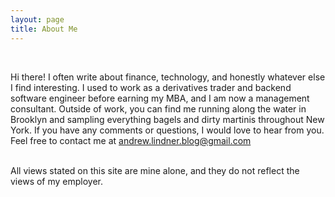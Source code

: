 ```yaml
---
layout: page
title: About Me
---
```

<br>

Hi there! I often write about finance, technology, and honestly whatever else I find interesting. I used to work as a derivatives trader and backend software engineer before earning my MBA, and I am now a management consultant. Outside of work, you can find me running along the water in Brooklyn and sampling everything bagels and dirty martinis throughout New York. If you have any comments or questions, I would love to hear from you. Feel free to contact me at andrew.lindner.blog@gmail.com

<br>
All views stated on this site are mine alone, and they do not reflect the views of my employer.
